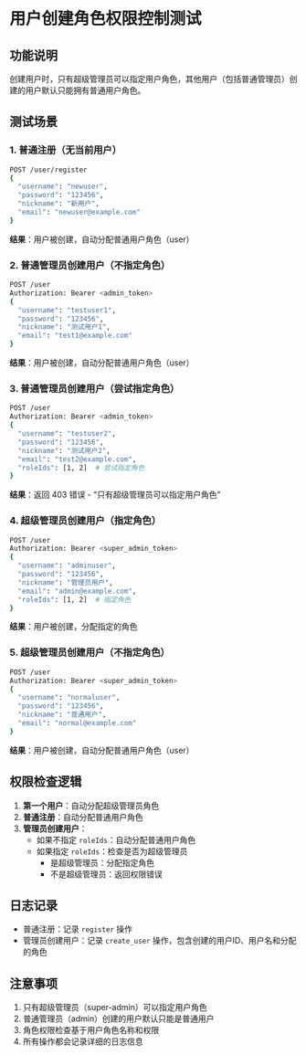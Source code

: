 # 用户创建角色权限控制测试

## 功能说明

创建用户时，只有超级管理员可以指定用户角色，其他用户（包括普通管理员）创建的用户默认只能拥有普通用户角色。

## 测试场景

### 1. 普通注册（无当前用户）
```bash
POST /user/register
{
  "username": "newuser",
  "password": "123456",
  "nickname": "新用户",
  "email": "newuser@example.com"
}
```
**结果**：用户被创建，自动分配普通用户角色（user）

### 2. 普通管理员创建用户（不指定角色）
```bash
POST /user
Authorization: Bearer <admin_token>
{
  "username": "testuser1",
  "password": "123456",
  "nickname": "测试用户1",
  "email": "test1@example.com"
}
```
**结果**：用户被创建，自动分配普通用户角色（user）

### 3. 普通管理员创建用户（尝试指定角色）
```bash
POST /user
Authorization: Bearer <admin_token>
{
  "username": "testuser2",
  "password": "123456",
  "nickname": "测试用户2",
  "email": "test2@example.com",
  "roleIds": [1, 2]  # 尝试指定角色
}
```
**结果**：返回 403 错误 - "只有超级管理员可以指定用户角色"

### 4. 超级管理员创建用户（指定角色）
```bash
POST /user
Authorization: Bearer <super_admin_token>
{
  "username": "adminuser",
  "password": "123456",
  "nickname": "管理员用户",
  "email": "admin@example.com",
  "roleIds": [1, 2]  # 指定角色
}
```
**结果**：用户被创建，分配指定的角色

### 5. 超级管理员创建用户（不指定角色）
```bash
POST /user
Authorization: Bearer <super_admin_token>
{
  "username": "normaluser",
  "password": "123456",
  "nickname": "普通用户",
  "email": "normal@example.com"
}
```
**结果**：用户被创建，自动分配普通用户角色（user）

## 权限检查逻辑

1. **第一个用户**：自动分配超级管理员角色
2. **普通注册**：自动分配普通用户角色
3. **管理员创建用户**：
   - 如果不指定 `roleIds`：自动分配普通用户角色
   - 如果指定 `roleIds`：检查是否为超级管理员
     - 是超级管理员：分配指定角色
     - 不是超级管理员：返回权限错误

## 日志记录

- 普通注册：记录 `register` 操作
- 管理员创建用户：记录 `create_user` 操作，包含创建的用户ID、用户名和分配的角色

## 注意事项

1. 只有超级管理员（super-admin）可以指定用户角色
2. 普通管理员（admin）创建的用户默认只能是普通用户
3. 角色权限检查基于用户角色名称和权限
4. 所有操作都会记录详细的日志信息 